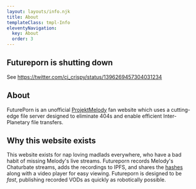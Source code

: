 ```yaml
---
layout: layouts/info.njk
title: About
templateClass: tmpl-Info
eleventyNavigation:
  key: About
  order: 3
---
```


## Futureporn is shutting down

See https://twitter.com/cj_crispy/status/1396269457304031234

## About

FuturePorn is an unofficial [ProjektMelody][1] fan website which uses a cutting-edge file server designed to eliminate 404s and enable efficient Inter-Planetary file transfers.

## Why this website exists

This website exists for nap loving madlads everywhere, who have a bad habit of missing Melody's live streams. Futureporn records Melody's Chaturbate streams, adds the recordings to IPFS, and shares the [hashes][2] along with a video player for easy viewing. Futureporn is designed to be *fast*, publishing recorded VODs as quickly as robotically possible.

[1]:https://streamerlinks.com/projektmelody
[2]:https://futureporn.neocities.org/faq/#what-are-these-ipfs-hash-thingies%3F
